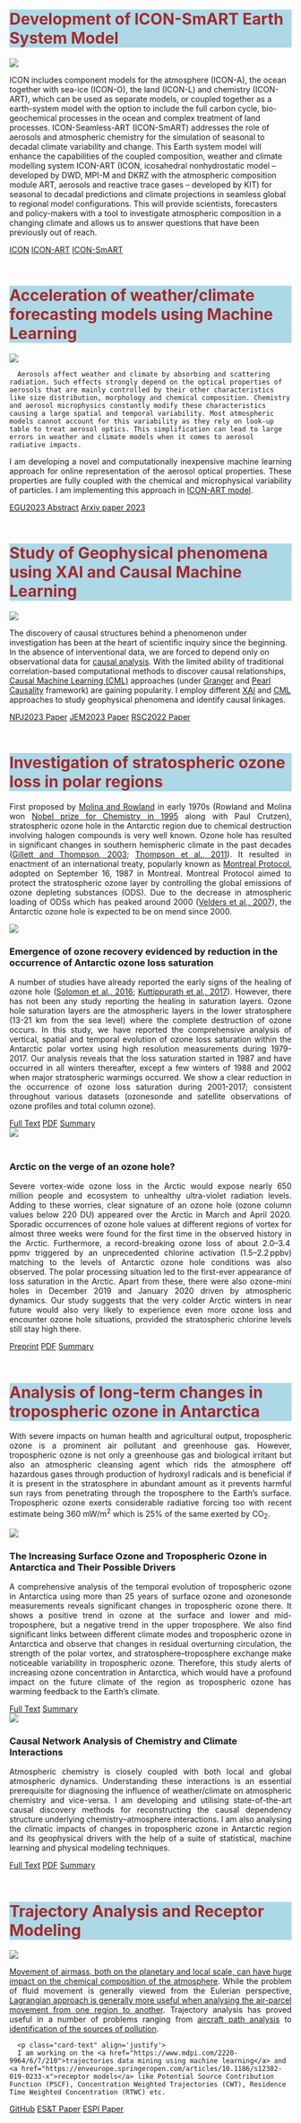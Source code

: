 <!--
.. title: Research
.. slug: research
.. date: 2020-05-07 05:52:47 UTC+05:30
.. tags: 
.. category: 
.. link: 
.. description: 
.. type: text
.. hidetitle: True
-->

<style type="text/css">
  p a {
  text-decoration: underline;
}

  .row-eq-height {
  display: -webkit-box;
  display: -webkit-flex;
  display: -ms-flexbox;
  display: flex;
}

</style>


<!--For Altmetric badges-->
<script type='text/javascript' src='https://d1bxh8uas1mnw7.cloudfront.net/assets/embed.js'></script>
	
<!--For Dimensions badges-->
<script async src="https://badge.dimensions.ai/badge.js" charset="utf-8"></script>

<h1 style="background-color: #ADD8E6; color:#A52A2A">Development of ICON-SmART Earth System Model </h1>

<div class="card-deck">
  <div class="card">
  <img class="card-img-top" src="/images/smart.jpg">
    <div class="card-body">
      <p class="card-text" align='justify'>
  
<p align='justify'>  

ICON includes component models for the atmosphere (ICON-A), the ocean together with sea-ice (ICON-O), the land (ICON-L) and chemistry (ICON-ART), which can be used as separate models, or coupled together as a earth-system model with the option to include the full carbon cycle, bio-geochemical processes in the ocean and complex treatment of land processes. ICON-Seamless-ART (ICON-SmART) addresses the role of aerosols and atmospheric chemistry for the simulation of seasonal to decadal climate variability and change. This Earth system model will enhance the capabilities of the coupled composition, weather and climate modelling system ICON-ART (ICON, icosahedral nonhydrostatic model – developed by DWD, MPI-M and DKRZ with the atmospheric composition module ART, aerosols and reactive trace gases – developed by KIT) for seasonal to decadal predictions and climate projections in seamless global to regional model configurations. This will provide scientists, forecasters and policy-makers with a tool to investigate atmospheric composition in a changing climate and allows us to answer questions that have been previously out of reach.

</p> 


<span>
<a href="https://www.icon-model.org/" class="btn btn-primary">ICON</a>
<a href="https://www.icon-art.kit.edu/userguide/index.php?title=Main_Page" class="btn btn-primary">ICON-ART</a>
<a href="https://www.hans-ertel-zentrum.de/Projekte/ICON-SmART.html" class="btn btn-primary">ICON-SmART</a>
</span>

</div>
</div>
</div>

</div>

<BR>

<h1 style="background-color: #ADD8E6; color:#A52A2A">Acceleration of weather/climate forecasting models using Machine Learning</h1>

<div class="card-deck">
  <div class="card">
  <img class="card-img-top" src="/images/aop.png">
    <div class="card-body">
      <p class="card-text" align='justify'>
      
      Aerosols affect weather and climate by absorbing and scattering radiation. Such effects strongly depend on the optical properties of aerosols that are mainly controlled by their other characteristics like size distribution, morphology and chemical composition. Chemistry and aerosol microphysics constantly modify these characteristics causing a large spatial and temporal variability. Most atmospheric models cannot account for this variability as they rely on look-up table to treat aerosol optics. This simplification can lead to large errors in weather and climate models when it comes to aerosol radiative impacts. 

</p> 

<p align='justify'>
I am developing a novel and computationally inexpensive machine learning approach for online representation of the aerosol optical properties. These properties are fully coupled with the chemical and microphysical variability of particles. I am implementing this approach in <a href="https://www.icon-art.kit.edu/" style="text-decoration: underline">ICON-ART model</a>.
</p>

<span>
<a href="https://meetingorganizer.copernicus.org/EGU23/EGU23-13559.html" class="btn btn-primary">EGU2023 Abstract</a>
<a href="https://arxiv.org/abs/2312.06497" class="btn btn-primary">Arxiv paper 2023</a>
</span>

</div>
</div>
</div>

</div>

<BR>

<h1 style="background-color: #ADD8E6; color:#A52A2A">Study of Geophysical phenomena using XAI and Causal Machine Learning</h1>

<div class="card-deck">
  <div class="card">
  <img class="card-img-top" src="https://ars.els-cdn.com/content/image/1-s2.0-S0301479723004437-ga1_lrg.jpg">
    <div class="card-body">
      <p class="card-text" align='justify'>
      
The discovery of causal structures behind a phenomenon under investigation has been at the heart of scientific inquiry since the beginning. In the absence of interventional data, we are forced to depend only on observational data for <a href="https://www.cs.uic.edu/~elena/courses/fall19/cs594cil.html" style="text-decoration: underline">causal analysis</a>. With the limited ability of traditional correlation-based computational methods to discover causal relationships, <a href="https://arxiv.org/abs/2206.15475" style="text-decoration: underline">Causal Machine Learning (CML)</a> approaches (under <a href="https://www.researchgate.net/publication/351369049_Granger_Causality_A_Review_and_Recent_Advances" style="text-decoration: underline">Granger</a> and <a href="https://hpccsystems.com/resources/causality-2021/" style="text-decoration: underline">Pearl Causality</a> framework) are gaining popularity. I employ different <a href="https://doi.org/10.1002/widm.1493" style="text-decoration: underline">XAI</a> and <a href="https://doi.org/10.1002/widm.1449" style="text-decoration: underline">CML</a> approaches to study geophysical phenomena and identify causal linkages.
</p> 

<span>
<a href="https://doi.org/10.1038/s41612-023-00494-0" class="btn btn-primary">NPJ2023 Paper</a>
<a href="https://doi.org/10.1016/j.jenvman.2023.117655" class="btn btn-primary">JEM2023 Paper</a>
<a href="https://doi.org/10.1039/D1EM00383F" class="btn btn-primary">RSC2022 Paper</a>
</span>

</div>
</div>
</div>

</div>

<BR>

<h1 style="background-color: #ADD8E6; color:#A52A2A">Investigation of stratospheric ozone loss in polar regions</h1>

<p align='justify'>
First proposed by <a href="https://www.nature.com/articles/249810a0" style="text-decoration: underline">Molina and Rowland</a> in early 1970s (Rowland and Molina won <a href="https://www.nobelprize.org/prizes/chemistry/1995/summary/" style="text-decoration: underline">Nobel prize for Chemistry in 1995</a> along with Paul Crutzen), stratospheric ozone hole in the Antarctic region due to chemical destruction involving halogen compounds is very well known. Ozone hole has resulted in significant changes in southern hemispheric climate in the past decades (<a href="https://science.sciencemag.org/content/302/5643/273.full" style="text-decoration: underline">Gillett and Thompson, 2003</a>; <a href="https://www.nature.com/articles/ngeo1296">Thompson et al., 2011</a>). It resulted in enactment of an international treaty, popularly known as <a href="https://ozone.unep.org/treaties/montreal-protocol">Montreal Protocol</a>, adopted on September 16, 1987 in Montreal. Montreal Protocol aimed to protect the stratospheric ozone layer by controlling the global emissions of ozone depleting substances (ODS). Due to the decrease in atmospheric loading of ODSs which has peaked around 2000 (<a href="https://www.pnas.org/content/104/12/4814">Velders et al., 2007</a>), the Antarctic ozone hole is expected to be on mend since 2000. 
</p>

<div class="row row-cols-1 row-cols-sm-1 row-cols-md-1 row-cols-lg-2">

<div class="col mb-4 row-eq-height">
<div class="card">
<img class="card-img-top" src="/images/sonde11.png">
<div class="card-body">
<h3 class="card-title" align="left">Emergence of ozone recovery evidenced by reduction in the occurrence of Antarctic ozone loss saturation</h3>
<p class="card-text" align='justify'>A number of studies have already reported the early signs of the healing of ozone hole (<a href="https://science.sciencemag.org/content/353/6296/269.full">Solomon et al., 2016</a>; <a href="https://www.nature.com/articles/s41598-017-00722-7">Kuttippurath et al., 2017</a>). However, there has not been any study reporting the healing in saturation layers. Ozone hole saturation layers are the atmospheric layers in the lower stratosphere (13-21 km from the sea level) where the complete destruction of ozone occurs. In this study, we have reported the comprehensive analysis of vertical, spatial and temporal evolution of ozone loss saturation within the Antarctic polar vortex using high resolution measurements during 1979-2017. Our analysis reveals that the loss saturation started in 1987 and have occurred in all winters thereafter, except a few winters of 1988 and 2002 when major stratospheric warmings occurred. We show a clear reduction in the occurrence of ozone loss saturation during 2001-2017; consistent throughout various datasets (ozonesonde and satellite observations of ozone profiles and total column ozone). </p>
      
<span>
<a href="http://www.nature.com/articles/s41612-018-0052-6" class="btn btn-primary">Full Text</a>  
<a href="https://www.nature.com/articles/s41612-018-0052-6.pdf" class="btn btn-primary">PDF</a> 
<a href="/images/posters/NPJ_01.png" class="btn btn-primary">Summary</a> 
</span>

</div>
</div>
</div>

<div class="col mb-4 row-eq-height">
<div class="card">
<img class="card-img-top" src="/images/clo.png">
<div class="card-body">
<h3 class="card-title" align="left"><br/>Arctic on the verge of an ozone hole? <br/></h3>
<p class="card-text" align='justify'>  Severe vortex-wide ozone loss in the Arctic would expose nearly 650 million people and ecosystem to unhealthy ultra-violet radiation levels. Adding to these worries, clear signature of an ozone hole (ozone column values below 220 DU) appeared over the Arctic in March and April 2020. Sporadic occurrences of ozone hole values at different regions of vortex for almost three weeks were found for the first time in the observed history in the Arctic. Furthermore, a record-breaking ozone loss of about 2.0–3.4 ppmv triggered by an unprecedented chlorine activation (1.5–2.2 ppbv) matching to the levels of Antarctic ozone hole conditions was also observed. The polar processing situation led to the first-ever appearance of loss saturation in the Arctic. Apart from these, there were also ozone-mini holes in December 2019 and January 2020 driven by atmospheric dynamics. Our study suggests that the very colder Arctic winters in near future would also very likely to experience even more ozone loss and encounter ozone hole situations, provided the stratospheric chlorine levels still stay high there. </p>
      
<span>
<a href="https://acp.copernicus.org/preprints/acp-2020-1313/" class="btn btn-primary">Preprint</a>  
<a href="https://acp.copernicus.org/preprints/acp-2020-1313/acp-2020-1313.pdf" class="btn btn-primary">PDF</a> 
<a href="/images/posters/ACP_01.png" class="btn btn-primary">Summary</a> 
</span>

</div>
</div>
</div>

</div>

<BR>

<h1 style="background-color: #ADD8E6; color:#A52A2A">Analysis of long-term changes in tropospheric ozone in Antarctica</h1>

<p align='justify'>
With severe impacts on human health and agricultural output, tropospheric ozone is a prominent air pollutant and greenhouse gas. However, tropospheric ozone is not only a greenhouse gas and
biological irritant but also an atmospheric cleansing agent which rids the atmosphere off hazardous gases through production of hydroxyl radicals and is beneficial if it is present in the stratosphere in abundant amount as it prevents harmful sun rays from penetrating through the troposphere to the Earth’s surface. Tropospheric ozone exerts considerable radiative forcing too with recent estimate being 360 mW/m<sup>2</sup> which is 25% of the same exerted by CO<sub>2</sub>.</p>

<div class="row row-cols-1 row-cols-sm-1 row-cols-md-1 row-cols-lg-2">

<div class="col mb-4 row-eq-height">
<div class="card">
<img class="card-img-top" src="/images/dlm.png">
<div class="card-body">
<h3 class="card-title" align="left">The Increasing Surface Ozone and Tropospheric Ozone in Antarctica and Their Possible Drivers</h3>
<p class="card-text" align='justify'>A comprehensive analysis of the temporal evolution of tropospheric ozone in Antarctica using more than 25 years of surface ozone and ozonesonde measurements reveals significant changes in tropospheric ozone there. It shows a positive trend in ozone at the surface and lower and mid-troposphere, but a negative trend in the upper troposphere. We also find significant links between different climate modes and tropospheric ozone in Antarctica and observe that changes in residual overturning circulation, the strength of the polar vortex, and stratosphere–troposphere exchange make noticeable variability in tropospheric ozone. Therefore, this study alerts of increasing ozone concentration in Antarctica, which would have a profound impact on the future climate of the region as tropospheric ozone has warming feedback to the Earth’s climate. </p>
      
<span>
<a href="https://pubs.acs.org/doi/10.1021/acs.est.0c08491" class="btn btn-primary">Full Text</a>  
<a href="/images/posters/EST_01.png" class="btn btn-primary">Summary</a> 
</span>

</div>
</div>
</div>

<div class="col mb-4 row-eq-height">
<div class="card">
<img class="card-img-top" src="/images/causal.png">
<div class="card-body">
<h3 class="card-title" align="left">Causal Network Analysis of Chemistry and Climate Interactions <br/></h3>
<p class="card-text" align='justify'>  Atmospheric chemistry is closely coupled with both local and global atmospheric dynamics. Understanding these interactions is an essential prerequisite for diagnosing the influence of weather/climate on atmospheric chemistry and vice-versa. I am developing and utilising state-of-the-art causal discovery methods for reconstructing the causal dependency structure underlying chemistry–atmosphere interactions. I am also analysing the climatic impacts of changes in tropospheric ozone in Antarctic region and its geophysical drivers with the help of a suite of statistical, machine learning and physical modeling techniques.</p>

<span>
<a href="https://doi.org/10.1039/D1EM00383F" class="btn btn-primary">Full Text</a>  
<a href="https://pubs.rsc.org/en/content/articlepdf/2022/EM/D1EM00383F?page=search" class="btn btn-primary">PDF</a> 
<a href="/images/posters/Causal_01.png" class="btn btn-primary">Summary</a> 
</span>

</div>
</div>
</div>

</div>

<br/>

<h1 style="background-color: #ADD8E6; color:#A52A2A">Trajectory Analysis and Receptor Modeling</h1>

<div class="card-deck">
  <div class="card">
  <img class="card-img-top" src="/images/est.png">
    <div class="card-body">
      <p class="card-text" align='justify'>
      <a href="https://linkinghub.elsevier.com/retrieve/pii/S0169809511002948">Movement of airmass, both on the planetary and local scale, can have huge impact on the chemical composition of the atmosphere</a>. While the problem of fluid movement is generally viewed from the Eulerian perspective, <a href="https://www.atmos-chem-phys.net/15/7877/2015/">Lagrangian approach is generally more useful when analysing the air-parcel movement from one region to another</a>. Trajectory analysis has proved useful in a number of problems ranging from <a href="https://arc.aiaa.org/doi/abs/10.2514/1.G000537?journalCode=jgcd">aircraft path analysis</a> to <a href="https://agupubs.onlinelibrary.wiley.com/doi/full/10.1029/2005JD006577">identification of the sources of pollution</a>. 
      </p>
      
      <p class="card-text" align='justify'>      
      I am working on the <a href="https://www.mdpi.com/2220-9964/6/7/210">trajectories data mining using machine learning</a> and <a href="https://enveurope.springeropen.com/articles/10.1186/s12302-019-0233-x">receptor models</a> like Potential Source Contribution Function (PSCF), Concentration Weighted Trajectories (CWT), Residence Time Weighted Concentration (RTWC) etc.
</p>

<span>
<a href="https://github.com/pankajkarman/hytraj" class="btn btn-primary">GitHub</a>  
<a href="https://pubs.acs.org/doi/10.1021/acs.est.0c08491" class="btn btn-primary">ES&T Paper</a> 
<a href="https://pubs.rsc.org/en/content/articlelanding/2022/EM/D1EM00383F" class="btn btn-primary">ESPI Paper</a> 
</span>

</div>
</div>
</div>

</div>

